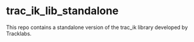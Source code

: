 # trac_ik_lib_standalone
This repo contains a standalone version of the trac_ik library developed by Tracklabs.
